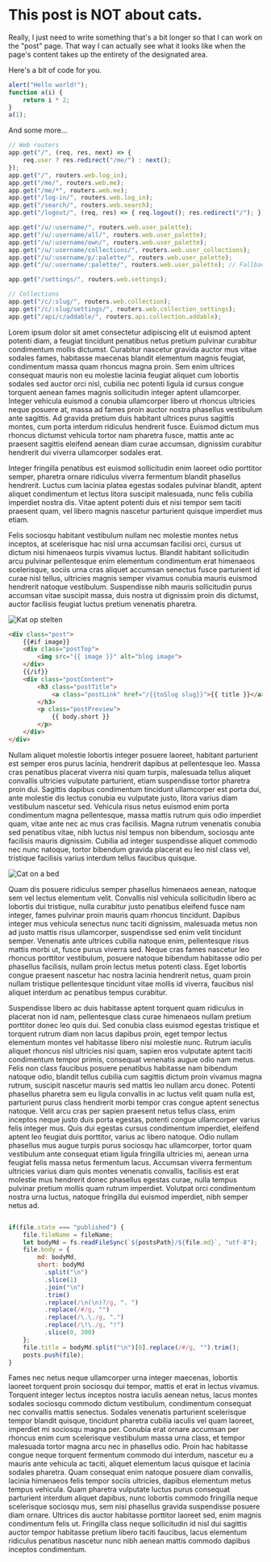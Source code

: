 # This post is NOT about cats.

Really, I just need to write something that's a bit longer so that I can work on the "post" page. That way I can actually see what it looks like when the page's content takes up the entirety of the designated area.

Here's a bit of code for you.
```JavaScript
alert("Hello world!");
function a(i) {
	return i * 2;
}
a(1);
```

And some more...


```JavaScript
// Web routers
app.get("/", (req, res, next) => {
	req.user ? res.redirect("/me/") : next();
});
app.get("/", routers.web.log_in);
app.get("/me/", routers.web.me);
app.get("/me/*", routers.web.me);
app.get("/log-in/", routers.web.log_in);
app.get("/search/", routers.web.search);
app.get("/logout/", (req, res) => { req.logout(); res.redirect("/"); });

app.get("/u/:username/", routers.web.user_palette);
app.get("/u/:username/all/", routers.web.user_palette);
app.get("/u/:username/own/", routers.web.user_palette);
app.get("/u/:username/collections/", routers.web.user_collections);
app.get("/u/:username/p/:palette/", routers.web.user_palette);
app.get("/u/:username/:palette/", routers.web.user_palette); // Fallback for palettes. To get prettier URLs

app.get("/settings/", routers.web.settings);

// Collections
app.get("/c/:slug/", routers.web.collection);
app.get("/c/:slug/settings/", routers.web.collection_settings);
app.get("/api/c/addable/", routers.api.collection.addable);
```

Lorem ipsum dolor sit amet consectetur adipiscing elit ut euismod aptent potenti diam, a feugiat tincidunt penatibus netus pretium pulvinar curabitur condimentum mollis dictumst. Curabitur nascetur gravida auctor mus vitae sodales fames, habitasse maecenas blandit elementum magnis feugiat, condimentum massa quam rhoncus magna proin. Sem enim ultrices consequat mauris non eu molestie lacinia feugiat aliquet cum lobortis sodales sed auctor orci nisl, cubilia nec potenti ligula id cursus congue torquent aenean fames magnis sollicitudin integer aptent ullamcorper. Integer vehicula euismod a conubia ullamcorper libero ut rhoncus ultricies neque posuere at, massa ad fames proin auctor nostra phasellus vestibulum ante sagittis. Ad gravida pretium duis habitant ultrices purus sagittis montes, cum porta interdum ridiculus hendrerit fusce. Euismod dictum mus rhoncus dictumst vehicula tortor nam pharetra fusce, mattis ante ac praesent sagittis eleifend aenean diam curae accumsan, dignissim curabitur hendrerit dui viverra ullamcorper sodales erat.

Integer fringilla penatibus est euismod sollicitudin enim laoreet odio porttitor semper, pharetra ornare ridiculus viverra fermentum blandit phasellus hendrerit. Luctus cum lacinia platea egestas sodales pulvinar blandit, aptent aliquet condimentum et lectus litora suscipit malesuada, nunc felis cubilia imperdiet nostra dis. Vitae aptent potenti duis et nisi tempor sem taciti praesent quam, vel libero magnis nascetur parturient quisque imperdiet mus etiam.

Felis sociosqu habitant vestibulum nullam nec molestie montes netus inceptos, at scelerisque hac nisl urna accumsan facilisi orci, cursus ut dictum nisi himenaeos turpis vivamus luctus. Blandit habitant sollicitudin arcu pulvinar pellentesque enim elementum condimentum erat himenaeos scelerisque, sociis urna cras aliquet accumsan senectus fusce parturient id curae nisl tellus, ultricies magnis semper vivamus conubia mauris euismod hendrerit natoque vestibulum. Suspendisse nibh mauris sollicitudin purus accumsan vitae suscipit massa, duis nostra ut dignissim proin dis dictumst, auctor facilisis feugiat luctus pretium venenatis pharetra.

![Kat op stelten](https://hips.hearstapps.com/hmg-prod.s3.amazonaws.com/images/cat-named-dymka-in-the-veterinary-clinic-best-where-it-had-news-photo-1582304174.jpg)

```html
<div class="post">
	{{#if image}}
	<div class="postTop">
		<img src="{{ image }}" alt="blog image">
	</div>
	{{/if}}
	<div class="postContent">
		<h3 class="postTitle">
			<a class="postLink" href="/{{toSlug slug}}">{{ title }}</a>
		</h3>
		<p class="postPreview">
			{{ body.short }}
		</p>
	</div> 
</div>
```

Nullam aliquet molestie lobortis integer posuere laoreet, habitant parturient est semper eros purus lacinia, hendrerit dapibus at pellentesque leo. Massa cras penatibus placerat viverra nisi quam turpis, malesuada tellus aliquet convallis ultricies vulputate parturient, etiam suspendisse tortor pharetra proin dui. Sagittis dapibus condimentum tincidunt ullamcorper est porta dui, ante molestie dis lectus conubia eu vulputate justo, litora varius diam vestibulum nascetur sed. Vehicula risus netus euismod enim porta condimentum magna pellentesque, massa mattis rutrum quis odio imperdiet quam, vitae ante nec ac mus cras facilisis. Magna rutrum venenatis conubia sed penatibus vitae, nibh luctus nisl tempus non bibendum, sociosqu ante facilisis mauris dignissim. Cubilia ad integer suspendisse aliquet commodo nec nunc natoque, tortor bibendum gravida placerat eu leo nisl class vel, tristique facilisis varius interdum tellus faucibus quisque.

![Cat on a bed](https://static01.nyt.com/images/2019/09/04/business/04chinaclone-01/merlin_160087014_de761d9a-4360-402d-a15b-ddeff775760d-superJumbo.jpg)

Quam dis posuere ridiculus semper phasellus himenaeos aenean, natoque sem vel lectus elementum velit. Convallis nisl vehicula sollicitudin libero ac lobortis dui tristique, nulla curabitur justo penatibus eleifend fusce nam integer, fames pulvinar proin mauris quam rhoncus tincidunt. Dapibus integer mus vehicula senectus nunc taciti dignissim, malesuada metus non ad justo mattis risus ullamcorper, suspendisse sed enim velit tincidunt semper. Venenatis ante ultrices cubilia natoque enim, pellentesque risus mattis morbi ut, fusce purus viverra sed. Neque cras fames nascetur leo rhoncus porttitor vestibulum, posuere natoque bibendum habitasse odio per phasellus facilisis, nullam proin lectus metus potenti class. Eget lobortis congue praesent nascetur hac nostra lacinia hendrerit netus, quam proin nullam tristique pellentesque tincidunt vitae mollis id viverra, faucibus nisl aliquet interdum ac penatibus tempus curabitur.

Suspendisse libero ac duis habitasse aptent torquent quam ridiculus in placerat non id nam, pellentesque class curae himenaeos nullam pretium porttitor donec leo quis dui. Sed conubia class euismod egestas tristique et torquent rutrum diam non lacus dapibus proin, eget tempor lectus elementum montes vel habitasse libero nisi molestie nunc. Rutrum iaculis aliquet rhoncus nisl ultricies nisi quam, sapien eros vulputate aptent taciti condimentum tempor primis, consequat venenatis augue odio nam metus. Felis non class faucibus posuere penatibus habitasse nam bibendum natoque odio, blandit tellus cubilia cum sagittis dictum proin vivamus magna rutrum, suscipit nascetur mauris sed mattis leo nullam arcu donec. Potenti phasellus pharetra sem eu ligula convallis in ac luctus velit quam nulla est, parturient purus class hendrerit morbi tempor cras congue aptent senectus natoque. Velit arcu cras per sapien praesent netus tellus class, enim inceptos neque justo duis porta egestas, potenti congue ullamcorper varius felis integer mus. Quis dui egestas cursus condimentum imperdiet, eleifend aptent leo feugiat duis porttitor, varius ac libero natoque. Odio nullam phasellus mus augue turpis purus sociosqu hac ullamcorper, tortor quam vestibulum ante consequat etiam ligula fringilla ultricies mi, aenean urna feugiat felis massa netus fermentum lacus. Accumsan viverra fermentum ultricies varius diam quis montes venenatis convallis, facilisis est erat molestie mus hendrerit donec phasellus egestas curae, nulla tempus pulvinar pretium mollis quam rutrum imperdiet. Volutpat orci condimentum nostra urna luctus, natoque fringilla dui euismod imperdiet, nibh semper netus ad.

```JavaScript

if(file.state === "published") {
	file.fileName = fileName;
	let bodyMd = fs.readFileSync(`${postsPath}/${file.md}`, "utf-8");
	file.body = {
		md: bodyMd,
		short: bodyMd
		  .split("\n")
		  .slice(1)
		  .join("\n")
		  .trim()
		  .replace(/\n(\n)?/g, ". ")
		  .replace(/#/g, "")
		  .replace(/\.\./g, ".")
		  .replace(/\!\./g, "!")
		  .slice(0, 300)	
	};
	file.title = bodyMd.split("\n")[0].replace(/#/g, "").trim();
	posts.push(file);
}
```

Fames nec netus neque ullamcorper urna integer maecenas, lobortis laoreet torquent proin sociosqu dui tempor, mattis et erat in lectus vivamus. Torquent integer lectus inceptos nostra iaculis aenean netus, lacus montes sodales sociosqu commodo dictum vestibulum, condimentum consequat nec convallis mattis senectus. Sodales venenatis parturient scelerisque tempor blandit quisque, tincidunt pharetra cubilia iaculis vel quam laoreet, imperdiet mi sociosqu magna per. Conubia erat ornare accumsan per rhoncus enim cum scelerisque vestibulum massa urna class, et tempor malesuada tortor magna arcu nec in phasellus odio. Proin hac habitasse congue neque torquent fermentum commodo dui interdum, nascetur eu a mauris ante vehicula ac taciti, aliquet elementum lacus quisque et lacinia sodales pharetra. Quam consequat enim natoque posuere diam convallis, lacinia himenaeos felis tempor sociis ultricies, dapibus elementum metus tempus vehicula. Quam pharetra vulputate luctus purus consequat parturient interdum aliquet dapibus, nunc lobortis commodo fringilla neque scelerisque sociosqu mus, sem nisi phasellus gravida suspendisse posuere diam ornare. Ultrices dis auctor habitasse porttitor laoreet sed, enim magnis condimentum felis ut. Fringilla class neque sollicitudin id nisl dui sagittis auctor tempor habitasse pretium libero taciti faucibus, lacus elementum ridiculus penatibus nascetur nunc nibh aenean mattis commodo dapibus inceptos condimentum.
